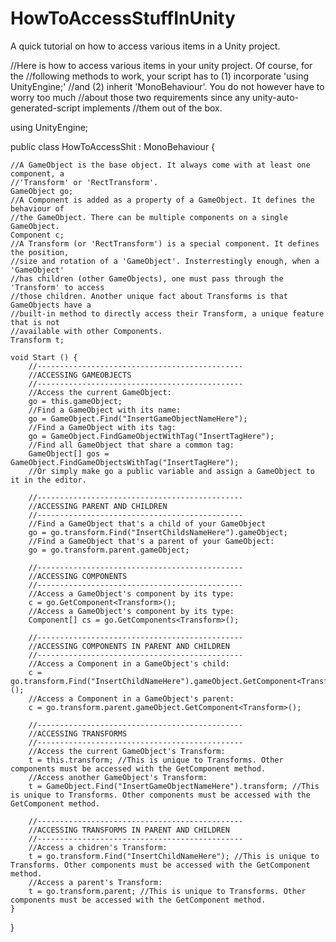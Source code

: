 # HowToAccessStuffInUnity
A quick tutorial on how to access various items in a Unity project.



//Here is how to access various items in your unity project. Of course, for the
//following methods to work, your script has to (1) incorporate 'using UnityEngine;'
//and (2) inherit 'MonoBehaviour'. You do not however have to worry too much
//about those two requirements since any unity-auto-generated-script implements
//them out of the box.

using UnityEngine;

public class HowToAccessShit : MonoBehaviour {

	//A GameObject is the base object. It always come with at least one component, a
	//'Transform' or 'RectTransform'.
	GameObject go;
	//A Component is added as a property of a GameObject. It defines the behaviour of
	//the GameObject. There can be multiple components on a single GameObject.
	Component c;
	//A Transform (or 'RectTransform') is a special component. It defines the position,
	//size and rotation of a 'GameObject'. Insterrestingly enough, when a 'GameObject'
	//has children (other GameObjects), one must pass through the 'Transform' to access
	//those children. Another unique fact about Transforms is that GameObjects have a
	//built-in method to directly access their Transform, a unique feature that is not
	//available with other Components.
	Transform t;

	void Start () {
		//----------------------------------------------
		//ACCESSING GAMEOBJECTS
		//----------------------------------------------
		//Access the current GameObject:
		go = this.gameObject;
		//Find a GameObject with its name:
		go = GameObject.Find("InsertGameObjectNameHere");
		//Find a GameObject with its tag:
		go = GameObject.FindGameObjectWithTag("InsertTagHere");
		//Find all GameObject that share a common tag:
		GameObject[] gos = GameObject.FindGameObjectsWithTag("InsertTagHere");
		//Or simply make go a public variable and assign a GameObject to it in the editor.

		//----------------------------------------------
		//ACCESSING PARENT AND CHILDREN
		//----------------------------------------------
		//Find a GameObject that's a child of your GameObject
		go = go.transform.Find("InsertChildsNameHere").gameObject;
		//Find a GameObject that's a parent of your GameObject:
		go = go.transform.parent.gameObject;

		//----------------------------------------------
		//ACCESSING COMPONENTS
		//----------------------------------------------
		//Access a GameObject's component by its type:
		c = go.GetComponent<Transform>();
		//Access a GameObject's component by its type:
		Component[] cs = go.GetComponents<Transform>();

		//----------------------------------------------
		//ACCESSING COMPONENTS IN PARENT AND CHILDREN
		//----------------------------------------------
		//Access a Component in a GameObject's child:
		c = go.transform.Find("InsertChildNameHere").gameObject.GetComponent<Transform>();
		//Access a Component in a GameObject's parent:
		c = go.transform.parent.gameObject.GetComponent<Transform>();

		//----------------------------------------------
		//ACCESSING TRANSFORMS
		//----------------------------------------------
		//Access the current GameObject's Transform:
		t = this.transform;	//This is unique to Transforms. Other components must be accessed with the GetComponent method.
		//Access another GameObject's Transform:
		t = GameObject.Find("InsertGameObjectNameHere").transform; //This is unique to Transforms. Other components must be accessed with the GetComponent method.

		//----------------------------------------------
		//ACCESSING TRANSFORMS IN PARENT AND CHILDREN
		//----------------------------------------------
		//Access a chidren's Transform:
		t = go.transform.Find("InsertChildNameHere"); //This is unique to Transforms. Other components must be accessed with the GetComponent method.
		//Access a parent's Transform:
		t = go.transform.parent; //This is unique to Transforms. Other components must be accessed with the GetComponent method.
	}
}
